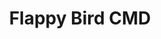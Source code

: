 ---
layout: post
title: Flappy Bird CMD
description: Command driven, turn-based version of Flappy Bird
img: /img/projects/flappybird.png
redirect: https://tehlemon.com/Flappy-Bird-Command-Line-Game/
---